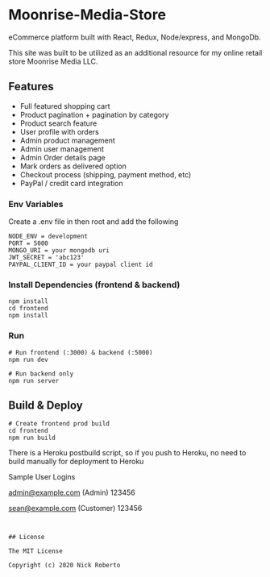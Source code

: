 # Moonrise-Media-Store
eCommerce platform built with React, Redux, Node/express, and MongoDb.

This site was built to be utilized as an additional resource for my online retail store Moonrise Media LLC.



## Features

- Full featured shopping cart
- Product pagination + pagination by category
- Product search feature
- User profile with orders
- Admin product management
- Admin user management
- Admin Order details page
- Mark orders as delivered option
- Checkout process (shipping, payment method, etc)
- PayPal / credit card integration


### Env Variables

Create a .env file in then root and add the following

```
NODE_ENV = development
PORT = 5000
MONGO_URI = your mongodb uri
JWT_SECRET = 'abc123'
PAYPAL_CLIENT_ID = your paypal client id
```

### Install Dependencies (frontend & backend)

```
npm install
cd frontend
npm install
```

### Run

```
# Run frontend (:3000) & backend (:5000)
npm run dev

# Run backend only
npm run server
```

## Build & Deploy

```
# Create frontend prod build
cd frontend
npm run build
```

There is a Heroku postbuild script, so if you push to Heroku, no need to build manually for deployment to Heroku

Sample User Logins

admin@example.com (Admin)
123456

sean@example.com (Customer)
123456

```


## License

The MIT License

Copyright (c) 2020 Nick Roberto

